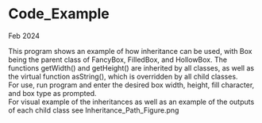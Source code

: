 # Code_Example

Feb 2024

This program shows an example of how inheritance can be used, with Box being the parent class of FancyBox, FilledBox, and HollowBox. The functions getWidth() and getHeight() are inherited by all classes,
as well as the virtual function asString(), which is overridden by all child classes.\
For use, run program and enter the desired box width, height, fill character, and box type as prompted.\
For visual example of the inheritances as well as an example of the outputs of each child class see Inheritance_Path_Figure.png
